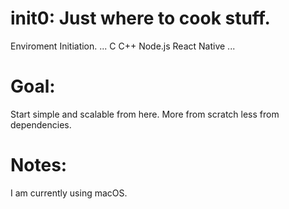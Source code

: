 # init0: Just where to cook stuff.
Enviroment Initiation.
...
C
C++
Node.js
React Native
...
# Goal:
Start simple and scalable from here.
More from scratch less from dependencies.

# Notes:
I am currently using macOS.
